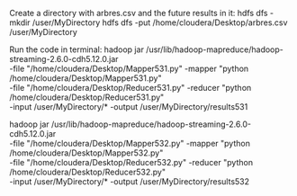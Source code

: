 Create a directory with arbres.csv and the future results in it: 
hdfs dfs -mkdir /user/MyDirectory
hdfs dfs -put /home/cloudera/Desktop/arbres.csv /user/MyDirectory

Run the code in terminal:
hadoop jar /usr/lib/hadoop-mapreduce/hadoop-streaming-2.6.0-cdh5.12.0.jar  \
-file "/home/cloudera/Desktop/Mapper531.py" -mapper "python /home/cloudera/Desktop/Mapper531.py" \
-file "/home/cloudera/Desktop/Reducer531.py" -reducer "python /home/cloudera/Desktop/Reducer531.py" \
-input /user/MyDirectory/* -output /user/MyDirectory/results531

hadoop jar /usr/lib/hadoop-mapreduce/hadoop-streaming-2.6.0-cdh5.12.0.jar  \
-file "/home/cloudera/Desktop/Mapper532.py" -mapper "python /home/cloudera/Desktop/Mapper532.py" \
-file "/home/cloudera/Desktop/Reducer532.py" -reducer "python /home/cloudera/Desktop/Reducer532.py" \
-input /user/MyDirectory/* -output /user/MyDirectory/results532
